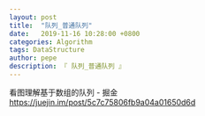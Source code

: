 ```yaml
---
layout: post
title:  "队列_普通队列"
date:   2019-11-16 10:28:00 +0800
categories: Algorithm
tags: DataStructure
author: pepe
description: 『 队列_普通队列 』
---
```





看图理解基于数组的队列 - 掘金
https://juejin.im/post/5c7c75806fb9a04a01650d6d





















